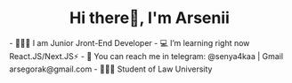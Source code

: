 <h1 align="center">Hi there👋, I'm Arsenii</h1> 
- 👨🏻‍💻 I am Junior Jront-End Developer
- 💻 I’m learning right now React.JS/Next.JS⚡
- 💌 You can reach me in telegram: @senya4kaa | Gmail arsegorak@gmail.com
- 🧑🏼‍⚖️ Student of Law University
<!---
ars3nii/ars3nii is a ✨ special ✨ repository because its `README.md` (this file) appears on your GitHub profile.
You can click the Preview link to take a look at your changes.
--->
